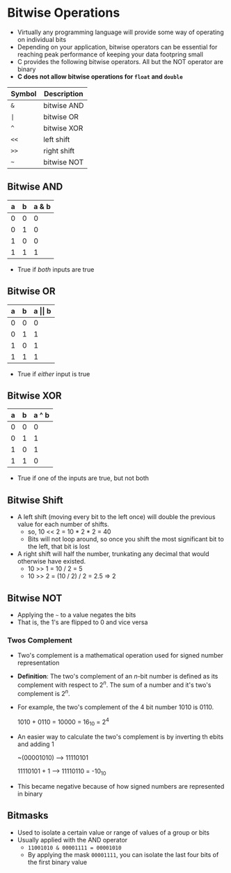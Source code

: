 # Bitwise Operations

- Virtually any programming language will provide some way of operating on individual bits
- Depending on your application, bitwise operators can be essential for reaching peak performance of keeping your data footpring small
- C provides the following bitwise operators. All but the NOT operator are binary
- __C does not allow bitwise operations for `float` and `double`__ 

|__Symbol__|__Description__|
|----------|-------------|
|`&`|bitwise AND|
|`\|`|bitwise OR|
|`^`|bitwise XOR|
|`<<`|left shift|
|`>>`|right shift|
|`~`|bitwise NOT|

## Bitwise AND

|__a__|__b__|__a & b__|
|----------|-------------|---------|
|0|0|0|
|0|1|0|
|1|0|0|
|1|1|1|

- True if _both_ inputs are true

## Bitwise OR 

|__a__|__b__|__a \|\| b__|
|----------|-------------|---------|
|0|0|0|
|0|1|1|
|1|0|1|
|1|1|1|

- True if _either_ input is true

## Bitwise XOR

|__a__|__b__|__a ^ b__|
|----------|-------------|---------|
|0|0|0|
|0|1|1|
|1|0|1|
|1|1|0|

- True if one of the inputs are true, but not both

## Bitwise Shift

- A left shift (moving every bit to the left once) will double the previous value for each number of shifts.
  - so, 10 << 2 = 10 * 2 * 2 = 40
  - Bits will not loop around, so once you shift the most significant bit to the left, that bit is lost
- A right shift will half the number, trunkating any decimal that would otherwise have existed.
  - 10 >> 1 = 10 / 2 = 5
  - 10 >> 2 = (10 / 2) / 2 = 2.5 => 2

## Bitwise NOT

- Applying the `~` to a value negates the bits
- That is, the 1's are flipped to 0 and vice versa

### Twos Complement

- Two's complement is a mathematical operation used for signed number representation
- __Definition__: The two's complement of an _n_-bit number is defined as its complement with respect to 2<sup>_n_</sup>. The sum of a number and it's two's complement is 2<sup>_n_</sup>.
- For example, the two's complement of the 4 bit number 1010 is 0110.

    1010 + 0110 = 10000 = 16<sub>10</sub> = 2<sup>4</sup>

- An easier way to calculate the two's complement is by inverting th ebits and adding 1

    ~(00001010) --> 11110101

    11110101 + 1 --> 11110110 = -10<sub>10</sub>

- This became negative because of how signed numbers are represented in binary

## Bitmasks

- Used to isolate a certain value or range of values of a group or bits
- Usually applied with the AND operator
  - `11001010 & 00001111 = 00001010`
  - By applying the mask `00001111`, you can isolate the last four bits of the first binary value